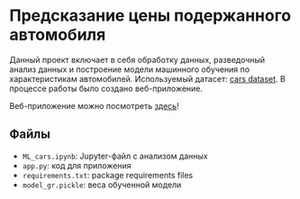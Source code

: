 # Предсказание цены подержанного автомобиля

Данный проект включает в себя обработку данных, разведочный анализ данных и построение модели машинного обучения по характеристикам автомобилей. Используемый датасет: [cars dataset](https://raw.githubusercontent.com/evgpat/edu_stepik_from_idea_to_mvp/main/datasets/cars.csv). В процессе работы было создано веб-приложение.

Веб-приложение можно посмотреть [здесь](https://cars-price-prediction.streamlit.app/)!

## Файлы
- `ML_cars.ipynb`: Jupyter-файл с анализом данных
- `app.py`: код для приложения
- `requirements.txt`: package requirements files
- `model_gr.pickle`: веса обученной модели

